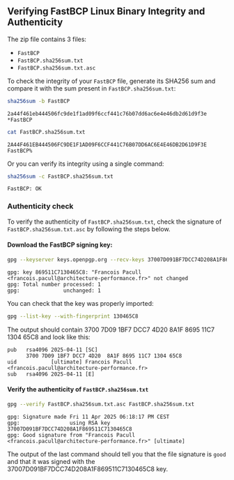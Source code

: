 ## Verifying FastBCP Linux Binary Integrity and Authenticity

The zip file contains 3 files:
- `FastBCP`
- `FastBCP.sha256sum.txt`
- `FastBCP.sha256sum.txt.asc`

To check the integrity of your `FastBCP` file, generate its SHA256 sum and compare it with the sum present in `FastBCP.sha256sum.txt`:

```bash
sha256sum -b FastBCP
```

	2a44f461eb444506fc9de1f1ad09f6ccf441c76b07dd6ac6e4e46db2d61d9f3e *FastBCP

```bash
cat FastBCP.sha256sum.txt
```

	2A44F461EB444506FC9DE1F1AD09F6CCF441C76B07DD6AC6E4E46DB2D61D9F3E  FastBCP%

Or you can verify its integrity using a single command:
```bash
sha256sum -c FastBCP.sha256sum.txt
```

	FastBCP: OK

### Authenticity check

To verify the authenticity of `FastBCP.sha256sum.txt`, check the signature of `FastBCP.sha256sum.txt.asc` by following the steps below.

#### Download the FastBCP signing key:

```bash
gpg --keyserver keys.openpgp.org --recv-keys 37007D091BF7DCC74D208A1F869511C7130465C8
```

	gpg: key 869511C7130465C8: "Francois Pacull <francois.pacull@architecture-performance.fr>" not changed
	gpg: Total number processed: 1
	gpg:              unchanged: 1

You can check that the key was properly imported:

```bash
gpg --list-key --with-fingerprint 130465C8
```

The output should contain 3700 7D09 1BF7 DCC7 4D20  8A1F 8695 11C7 1304 65C8 and look like this:

	pub   rsa4096 2025-04-11 [SC]
	      3700 7D09 1BF7 DCC7 4D20  8A1F 8695 11C7 1304 65C8
	uid           [ultimate] Francois Pacull <francois.pacull@architecture-performance.fr>
	sub   rsa4096 2025-04-11 [E]


#### Verify the authenticity of `FastBCP.sha256sum.txt`

```bash
gpg --verify FastBCP.sha256sum.txt.asc FastBCP.sha256sum.txt
```

	gpg: Signature made Fri 11 Apr 2025 06:18:17 PM CEST
	gpg:                using RSA key 37007D091BF7DCC74D208A1F869511C7130465C8
	gpg: Good signature from "Francois Pacull <francois.pacull@architecture-performance.fr>" [ultimate]


The output of the last command should tell you that the file signature is `good` and that it was signed with the 37007D091BF7DCC74D208A1F869511C7130465C8 key.
